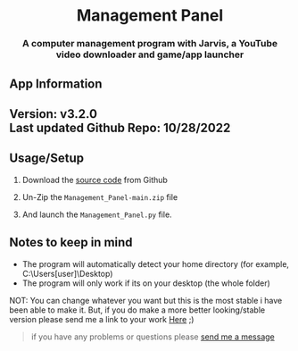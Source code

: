 


<h1 align="center">Management Panel</h1>
<h3 align="center"> A computer management program with Jarvis, a YouTube video downloader and game/app launcher</h3>

## App Information
<h2>Version: v3.2.0 <br>
Last updated Github Repo: 10/28/2022</h2>

## Usage/Setup

1. Download the [source code](https://github.com/HyperNylium/Management-Panel/archive/refs/heads/main.zip) from Github

2. Un-Zip the `Management_Panel-main.zip` file

3. And launch the `Management_Panel.py` file.

## Notes to keep in mind
- The program will automatically detect your home directory (for example, C:\Users\[user]\Desktop)
- The program will only work if its on your desktop (the whole folder)




NOT: You can change whatever you want but this is the most stable i have been able to make it. But, if you do make a more better looking/stable version please send me a link to your work [Here](http://www.hypernylium.com/en-en/customer-support/) ;)


> if you have any problems or questions please [send me a message](http://www.hypernylium.com/en-en/customer-support/)
